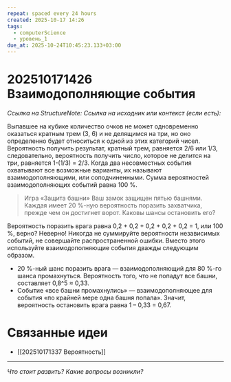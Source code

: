 ```yaml
---
repeat: spaced every 24 hours
created: 2025-10-17 14:26
tags:
  - computerScience
  - уровень_1
due_at: 2025-10-24T10:45:23.133+03:00
---
```

# 202510171426 Взаимодополняющие события

*Ссылка на StructureNote:*
*Ссылка на исходник или контекст (если есть):*

Выпавшее на кубике количество очков не может одновременно оказаться кратным трем (3, 6) и не делящимся на три, но оно определенно будет относиться к одной из этих категорий чисел. Вероятность получить результат, кратный трем, равняется 2/6 или 1/3, следовательно, вероятность получить число, которое не делится на три, равняется 1-(1/3) = 2/3. Когда два несовместных события охватывают все возможные варианты, их называют взаимодополняющими, или соподчиненными. Сумма вероятностей взаимодополняющих событий равна 100 %.

> Игра «Защита башни» Ваш замок защищен пятью башнями. Каждая имеет 20 %-ную вероятность поразить захватчика, прежде чем он достигнет ворот. Каковы шансы остановить его?

Вероятность поразить врага равна 0,2 + 0,2 + 0,2 + 0,2 + 0,2 = 1, или 100 %, верно? Неверно! Никогда не суммируйте вероятности независимых событий, не совершайте распространенной ошибки. Вместо этого используйте взаимодополняющие события дважды следующим образом.

- 20 %-ный шанс поразить врага — взаимодополняющий для 80 %-го шанса промахнуться. Вероятность того, что не попадут все башни, составляет 0,8^5 ≈ 0,33.
- Событие «все башни промахнулись» — взаимодополняющее для события «по крайней мере одна башня попала». Значит, вероятность остановить врага равна 1 – 0,33 = 0,67.

# Связанные идеи

- [[202510171337 Вероятность]]

---

*Что стоит развить? Какие вопросы возникли?*

